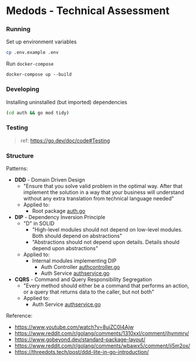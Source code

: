 # Medods - Technical Assessment

### Running

Set up environment variables
```bash
cp .env.example .env
```

Run `docker-compose`
```
docker-compose up --build
```

### Developing

Installing uninstalled (but imported) dependencies
```bash
(cd auth && go mod tidy)
```

### Testing
> ref: https://go.dev/doc/code#Testing



### Structure

Patterns:
- **DDD** - Domain Driven Design
  - "Ensure that you solve valid problem in the optimal way. After that implement the solution in a way that your business will understand without any extra translation from technical language needed"
  - Applied to:
    - Root package [auth.go](./auth/auth.go)
- **DIP** - Dependency Inversion Principle
  - "D" in SOLID
    - "High-level modules should not depend on low-level modules. Both should depend on abstractions"
    - "Abstractions should not depend upon details. Details should depend upon abstractions"
  - Applied to:
    - Internal modules implementing DIP
      - Auth Controller [authcontroller.go](./auth/internal/chi/authcontroller.go)
      - Auth Service [authservice.go](./auth/internal/postgres/authservice.go)
- **CQRS** - Command and Query Responsibility Segregation
  - "Every method should either be a command that performs an action, or a query that returns data to the caller, but not both"
  - Applied to:
    - Auth Service [authservice.go](./auth/internal/postgres/authservice.go)

Reference:
- https://www.youtube.com/watch?v=8uiZC0l4Ajw
- https://www.reddit.com/r/golang/comments/1310xxl/comment/jhymmry/
- https://www.gobeyond.dev/standard-package-layout/
- https://www.reddit.com/r/golang/comments/wbawx5/comment/ii5m2ox/
- https://threedots.tech/post/ddd-lite-in-go-introduction/

